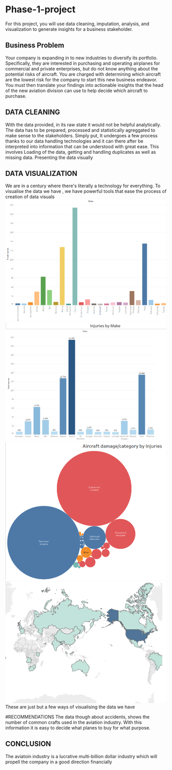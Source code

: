 # Phase-1-project
For this project, you will use data cleaning, imputation, analysis, and visualization to generate insights for a business stakeholder.
## Business Problem
Your company is expanding in to new industries to diversify its portfolio. Specifically, they are interested in purchasing and operating airplanes for commercial and private enterprises, but do not know anything about the potential risks of aircraft. You are charged with determining which aircraft are the lowest risk for the company to start this new business endeavor. You must then translate your findings into actionable insights that the head of the new aviation division can use to help decide which aircraft to purchase.
## DATA CLEANING
With the data provided, in its raw state it would not be helpful analytically. The data has to be prepared, processed and statistically agreggated to make sense to the stakeholders. 
Simply put, It undergoes a few process thanks to our data handling technologies and it can there after be interpreted into information that can be understood with great ease.
This involves Loading of the data, getting and handling duplicates as well as missing data. Presenting the data visually 
## DATA VISUALIZATION
We are in a century where there's literally a technology for everything. To visualise the data we have , we have powerful tools that ease the process of creation of data visuals 
![Example Image](example.png)
![Example Image](example1.png)
![Example Image](example2.png)
![Example Image](example3.png)
These are just but a few ways of visualising the data we have

#RECOMMENDATIONS
The data though about accidents, shows the number of common crafts used in the aviation industry. With this information it is easy to decide what planes to buy for what purpose.

## CONCLUSION
The aviatoin industry is a lucrative multi-billion dollar industry which will propell the company in a good direction financially
